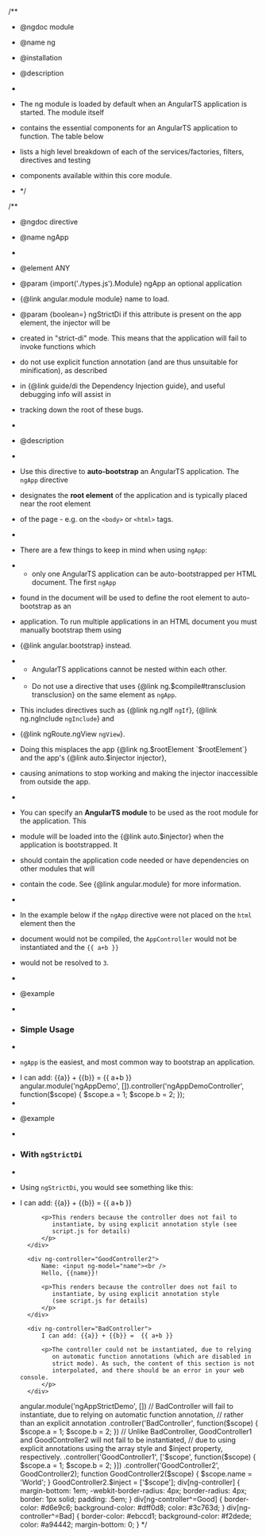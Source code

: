 /\*\*

- @ngdoc module
- @name ng

- @installation
- @description
-
- The ng module is loaded by default when an AngularTS application is started. The module itself
- contains the essential components for an AngularTS application to function. The table below
- lists a high level breakdown of each of the services/factories, filters, directives and testing
- components available within this core module.
- \*/

/\*\*

- @ngdoc directive
- @name ngApp
-
- @element ANY
- @param {import('./types.js').Module} ngApp an optional application
- {@link angular.module module} name to load.
- @param {boolean=} ngStrictDi if this attribute is present on the app element, the injector will be
- created in "strict-di" mode. This means that the application will fail to invoke functions which
- do not use explicit function annotation (and are thus unsuitable for minification), as described
- in {@link guide/di the Dependency Injection guide}, and useful debugging info will assist in
- tracking down the root of these bugs.
-
- @description
-
- Use this directive to **auto-bootstrap** an AngularTS application. The `ngApp` directive
- designates the **root element** of the application and is typically placed near the root element
- of the page - e.g. on the `<body>` or `<html>` tags.
-
- There are a few things to keep in mind when using `ngApp`:
- - only one AngularTS application can be auto-bootstrapped per HTML document. The first `ngApp`
- found in the document will be used to define the root element to auto-bootstrap as an
- application. To run multiple applications in an HTML document you must manually bootstrap them using
- {@link angular.bootstrap} instead.
- - AngularTS applications cannot be nested within each other.
- - Do not use a directive that uses {@link ng.$compile#transclusion transclusion} on the same element as `ngApp`.
- This includes directives such as {@link ng.ngIf `ngIf`}, {@link ng.ngInclude `ngInclude`} and
- {@link ngRoute.ngView `ngView`}.
- Doing this misplaces the app {@link ng.$rootElement `$rootElement`} and the app's {@link auto.$injector injector},
- causing animations to stop working and making the injector inaccessible from outside the app.
-
- You can specify an **AngularTS module** to be used as the root module for the application. This
- module will be loaded into the {@link auto.$injector} when the application is bootstrapped. It
- should contain the application code needed or have dependencies on other modules that will
- contain the code. See {@link angular.module} for more information.
-
- In the example below if the `ngApp` directive were not placed on the `html` element then the
- document would not be compiled, the `AppController` would not be instantiated and the `{{ a+b }}`
- would not be resolved to `3`.
-
- @example
-
- ### Simple Usage
-
- `ngApp` is the easiest, and most common way to bootstrap an application.
- <example module="ngAppDemo" name="ng-app">
    <file name="index.html">
    <div ng-controller="ngAppDemoController">
      I can add: {{a}} + {{b}} =  {{ a+b }}
    </div>
    </file>
    <file name="script.js">
    angular.module('ngAppDemo', []).controller('ngAppDemoController', function($scope) {
      $scope.a = 1;
      $scope.b = 2;
    });
    </file>
  </example>
-
- @example
-
- ### With `ngStrictDi`
-
- Using `ngStrictDi`, you would see something like this:
- <example ng-app-included="true" name="strict-di">
    <file name="index.html">
    <div ng-app="ngAppStrictDemo" ng-strict-di>
        <div ng-controller="GoodController1">
            I can add: {{a}} + {{b}} =  {{ a+b }}

            <p>This renders because the controller does not fail to
               instantiate, by using explicit annotation style (see
               script.js for details)
            </p>
        </div>

        <div ng-controller="GoodController2">
            Name: <input ng-model="name"><br />
            Hello, {{name}}!

            <p>This renders because the controller does not fail to
               instantiate, by using explicit annotation style
               (see script.js for details)
            </p>
        </div>

        <div ng-controller="BadController">
            I can add: {{a}} + {{b}} =  {{ a+b }}

            <p>The controller could not be instantiated, due to relying
               on automatic function annotations (which are disabled in
               strict mode). As such, the content of this section is not
               interpolated, and there should be an error in your web console.
            </p>
        </div>

    </div>
    </file>
    <file name="script.js">
    angular.module('ngAppStrictDemo', [])
      // BadController will fail to instantiate, due to relying on automatic function annotation,
      // rather than an explicit annotation
      .controller('BadController', function($scope) {
        $scope.a = 1;
        $scope.b = 2;
      })
      // Unlike BadController, GoodController1 and GoodController2 will not fail to be instantiated,
      // due to using explicit annotations using the array style and $inject property, respectively.
      .controller('GoodController1', ['$scope', function($scope) {
        $scope.a = 1;
        $scope.b = 2;
      }])
      .controller('GoodController2', GoodController2);
      function GoodController2($scope) {
        $scope.name = 'World';
      }
      GoodController2.$inject = ['$scope'];
    </file>
    <file name="style.css">
    div[ng-controller] {
        margin-bottom: 1em;
        -webkit-border-radius: 4px;
        border-radius: 4px;
        border: 1px solid;
        padding: .5em;
    }
    div[ng-controller^=Good] {
        border-color: #d6e9c6;
        background-color: #dff0d8;
        color: #3c763d;
    }
    div[ng-controller^=Bad] {
        border-color: #ebccd1;
        background-color: #f2dede;
        color: #a94442;
        margin-bottom: 0;
    }
    </file>
  </example>
  */
